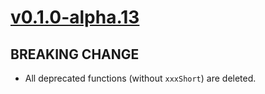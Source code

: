 # [v0.1.0-alpha.13]

## BREAKING CHANGE

- All deprecated functions (without `xxxShort`) are deleted.

[v0.1.0-alpha.13]: https://github.com/AccelByte/accelbyte-go-modular-sdk/compare/platform-sdk/v0.1.0-alpha.12..platform-sdk/v0.1.0-alpha.13